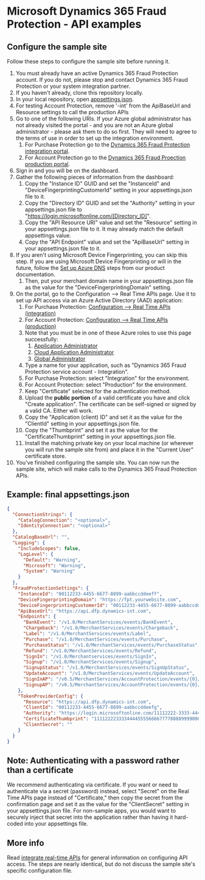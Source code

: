 # Microsoft Dynamics 365 Fraud Protection - API examples
## Configure the sample site

Follow these steps to configure the sample site before running it.

1. You must already have an active Dynamics 365 Fraud Protection account. If you do not, please stop and contact Dynamics 365 Fraud Protection or your system integration partner.
1. If you haven't already, clone this repository locally.
1. In your local repository, open [appsettings.json](../src/Web/appsettings.json).
1. For testing Account Protection, remove '-int' from the ApiBaseUrl and Resource settings to call the production APIs
1. Go to one of the following URls. If your Azure global administrator has not already visited the portal - and you are not an Azure global administrator - please ask them to do so first. They will need to agree to the terms of use in order to set up the integration environment.
   1. For Purchase Protection go to the [Dynamics 365 Fraud Protection integration portal](https://dfp.microsoft-int.com).
   1. For Account Protection go to the [Dynamics 365 Fraud Proection production portal](https://dfp.microsoft.com).
1. Sign in and you will be on the dashboard.
1. Gather the following pieces of information from the dashboard:
   1. Copy the "Instance ID" GUID and set the "InstanceId" and "DeviceFingerprintingCustomerId" setting in your appsettings.json file to it.
   1. Copy the "Directory ID" GUID and set the "Authority" setting in your appsettings.json file to "https://login.microsoftonline.com/[Directory_ID]".
   1. Copy the "API Resource URI" value and set the "Resource" setting in your appsettings.json file to it. It may already match the default appsettings value.
   1. Copy the "API Endpoint" value and set the "ApiBaseUrl" setting in your appsettings.json file to it.
1. If you aren't using Microsoft Device Fingerprinting, you can skip this step. If you are using Microsoft Device Fingerprinting or will in the future, follow the [Set up Azure DNS](https://docs.microsoft.com/en-us/dynamics365/fraud-protection/device-fingerprinting#set-up-azure-dns) steps from our product documentation.
   1. Then, put your merchant domain name in your appsettings.json file as the value for the "DeviceFingerprintingDomain" setting. 
1. On the portal, go to the Configuration --> Real Time APIs page. Use it to set up API access via an Azure Active Directory (AAD) application:
   1. For Purchase Protection: [Configuration --> Real Time APIs (integration)](https://dfp.microsoft-int.com/configuration/realTimeApis)
   1. For Account Protection: [Configuration --> Real Time APIs (production)](https://dfp.microsoft.com/configuration/realTimeApis)
   1. Note that you must be in one of these Azure roles to use this page successfully:
      1. [Application Administrator](https://docs.microsoft.com/en-us/azure/active-directory/users-groups-roles/directory-assign-admin-roles#application-administrator)
      1. [Cloud Application Administrator](https://docs.microsoft.com/en-us/azure/active-directory/users-groups-roles/directory-assign-admin-roles#cloud-application-administrator)
      1. [Global Administrator](https://docs.microsoft.com/en-us/azure/active-directory/users-groups-roles/directory-assign-admin-roles#company-administrator)
   1. Type a name for your application, such as "Dynamics 365 Fraud Protection service account - Integration".
   1. For Purchase Protection: select "Integration" for the environment.
   1. For Account Protection: select "Production" for the environment.
   1. Keep "Certificate" selected for the authentication method.
   1. Upload the **public portion** of a valid certificate you have and click "Create application". The certificate can be self-signed or signed by a valid CA. Either will work.
   1. Copy the "Application (client) ID" and set it as the value for the "ClientId" setting in your appsettings.json file.
   1. Copy the "Thumbprint" and set it as the value for the "CertificateThumbprint" setting in your appsettings.json file.
   1. Install the matching private key on your local machine (or wherever you will run the sample site from) and place it in the "Current User" certificate store.
1. You've finished configuring the sample site. You can now run the sample site, which will make calls to the Dynamics 365 Fraud Protection APIs.

## Example: final appsettings.json
```json
{
  "ConnectionStrings": {
    "CatalogConnection": "<optional>",
    "IdentityConnection": "<optional>"
  },
  "CatalogBaseUrl": "",
  "Logging": {
    "IncludeScopes": false,
    "LogLevel": {
      "Default": "Warning",
      "Microsoft": "Warning",
      "System": "Warning"
    }
  },
  "FraudProtectionSettings": {
    "InstanceId": "00112233-4455-6677-8899-aabbccddeeff",
    "DeviceFingerprintingDomain": "https://fpt.yourwebsite.com",
    "DeviceFingerprintingCustomerId": "00112233-4455-6677-8899-aabbccddeeff",
    "ApiBaseUrl": "https://api.dfp.dynamics-int.com",
    "Endpoints": {
      "BankEvent": "/v1.0/MerchantServices/events/BankEvent",
      "Chargeback": "/v1.0/MerchantServices/events/Chargeback",
      "Label": "/v1.0/MerchantServices/events/Label",
      "Purchase": "/v1.0/MerchantServices/events/Purchase",
      "PurchaseStatus": "/v1.0/MerchantServices/events/PurchaseStatus",
      "Refund": "/v1.0/MerchantServices/events/Refund",
      "SignIn": "/v1.0/Merchantservices/events/SignIn",
      "Signup": "/v1.0/MerchantServices/events/Signup",
      "SignupStatus": "/v1.0/MerchantServices/events/SignUpStatus",
      "UpdateAccount": "/v1.0/MerchantServices/events/UpdateAccount",
      "SignInAP": "/v0.5/MerchantServices/AccountProtection/events/{0}/AccountLogin/{1}",
      "SignupAP": "/v0.5/MerchantServices/AccountProtection/events/{0}/AccountCreation/{1}"
    },
    "TokenProviderConfig": {
      "Resource": "https://api.dfp.dynamics-int.com",
      "ClientId": "00112233-4455-6677-8899-aabbccddeefg",
      "Authority": "https://login.microsoftonline.com/11112222-3333-4444-5555-666677778888",
      "CertificateThumbprint": "111122223333444455556666777788889999000",
      "ClientSecret": ""
    }
  }
}
```

## Note: Authenticating with a password rather than a certificate
We recommend authenticating via certificate. If you want or need to authenticate via a secret (password) instead, select "Secret" on the Real Time APIs page instead of "Certificate," then copy the secret from the confirmation page and set it as the value for the "ClientSecret" setting in your appsettings.json file. For non-sample apps, you would want to securely inject that secret into the application rather than having it hard-coded into your appsettings file.

## More info
Read [integrate real-time APIs](https://go.microsoft.com/fwlink/?linkid=2085128) for general information on configuring API access. The steps are nearly identical, but do not discuss the sample site's specific configuration file.
